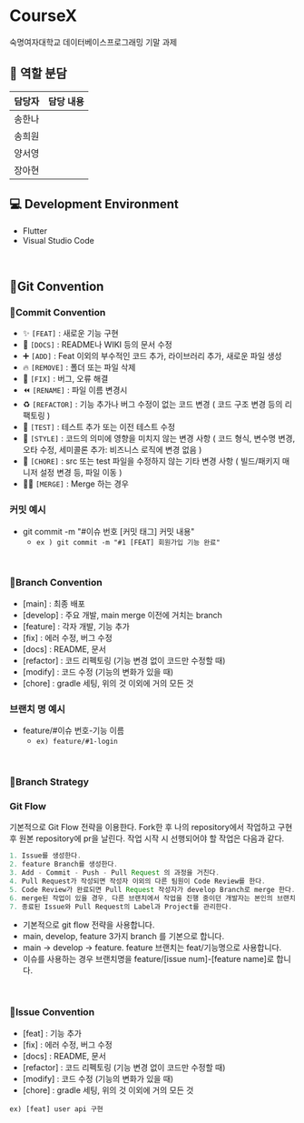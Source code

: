# CourseX
숙명여자대학교 데이터베이스프로그래밍 기말 과제

## 🫧 역할 분담

| 담당자 |담당 내용|
|:----|:---|
| 송한나 ||
| 송희원 ||
| 양서영 ||
| 장아현 ||

## 💻 Development Environment
- Flutter
- Visual Studio Code

<br>

## 📌Git Convention
### 🔹Commit Convention
- ✨ `[FEAT]` : 새로운 기능 구현
- 📝 `[DOCS]` : README나 WIKI 등의 문서 수정
- ➕ `[ADD]` : Feat 이외의 부수적인 코드 추가, 라이브러리 추가, 새로운 파일 생성
- 🔥 `[REMOVE]` : 폴더 또는 파일 삭제
- 🐛 `[FIX]` : 버그, 오류 해결
- ⏪️ `[RENAME]` : 파일 이름 변경시
- ♻️ `[REFACTOR]` : 기능 추가나 버그 수정이 없는 코드 변경 ( 코드 구조 변경 등의 리팩토링 )
- 🧪 `[TEST]` : 테스트 추가 또는 이전 테스트 수정
- 🎨 `[STYLE]` : 코드의 의미에 영향을 미치지 않는 변경 사항 ( 코드 형식, 변수명 변경, 오타 수정, 세미콜론 추가: 비즈니스 로직에 변경 없음 )
- 🧹 `[CHORE]` : src 또는 test 파일을 수정하지 않는 기타 변경 사항 ( 빌드/패키지 매니저 설정 변경 등, 파일 이동 )
- 🤝🏻 `[MERGE]` : Merge 하는 경우



### 커밋 예시
- git commit -m "#이슈 번호 [커밋 태그] 커밋 내용"
    - `ex ) git commit -m "#1 [FEAT] 회원가입 기능 완료"`

<br>

### 🔹Branch Convention

- [main] : 최종 배포
- [develop] : 주요 개발, main merge 이전에 거치는 branch
- [feature] : 각자 개발, 기능 추가
- [fix] : 에러 수정, 버그 수정
- [docs] : README, 문서
- [refactor] : 코드 리펙토링 (기능 변경 없이 코드만 수정할 때)
- [modify] : 코드 수정 (기능의 변화가 있을 때)
- [chore] : gradle 세팅, 위의 것 이외에 거의 모든 것

### 브랜치 명 예시

- feature/#이슈 번호-기능 이름
    - `ex) feature/#1-login`

<br>

### 🔹Branch Strategy
### Git Flow

기본적으로 Git Flow 전략을 이용한다. Fork한 후 나의 repository에서 작업하고 구현 후 원본 repository에 pr을 날린다. 작업 시작 시 선행되어야 할 작업은 다음과 같다.

```java
1. Issue를 생성한다.
2. feature Branch를 생성한다.
3. Add - Commit - Push - Pull Request 의 과정을 거친다.
4. Pull Request가 작성되면 작성자 이외의 다른 팀원이 Code Review를 한다.
5. Code Review가 완료되면 Pull Request 작성자가 develop Branch로 merge 한다.
6. merge된 작업이 있을 경우, 다른 브랜치에서 작업을 진행 중이던 개발자는 본인의 브랜치로 merge된 작업을 Pull 받아온다.
7. 종료된 Issue와 Pull Request의 Label과 Project를 관리한다.
```

- 기본적으로 git flow 전략을 사용합니다.
- main, develop, feature 3가지 branch 를 기본으로 합니다.
- main → develop → feature. feature 브랜치는 feat/기능명으로 사용합니다.
- 이슈를 사용하는 경우 브랜치명을 feature/[issue num]-[feature name]로 합니다.

<br>


### 🔹Issue Convention
- [feat] : 기능 추가
- [fix] : 에러 수정, 버그 수정
- [docs] : README, 문서
- [refactor] : 코드 리펙토링 (기능 변경 없이 코드만 수정할 때)
- [modify] : 코드 수정 (기능의 변화가 있을 때)
- [chore] : gradle 세팅, 위의 것 이외에 거의 모든 것

`ex) [feat] user api 구현`

